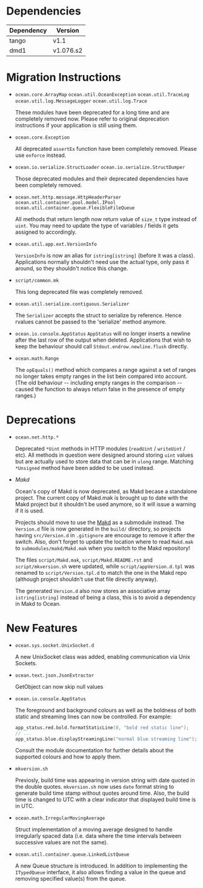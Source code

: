 Dependencies
============

Dependency | Version
-----------|---------
tango      | v1.1
dmd1       | v1.076.s2

Migration Instructions
======================

* `ocean.core.ArrayMap` `ocean.util.OceanException` `ocean.util.TraceLog`
`ocean.util.log.MessageLogger` `ocean.util.log.Trace`

  These modules have been deprecated for a long time and are completely
  removed now. Please refer to original deprecation instructions if your
  application is still using them.

* `ocean.core.Exception`

  All deprecated `assertEx` function have been completely removed. Please
  use `enforce` instead.

* `ocean.io.serialize.StructLoader` `ocean.io.serialize.StructDumper`

  Those deprecated modules and their deprecated dependencies have been
  completely removed.

* `ocean.net.http.message.HttpHeaderParser` `ocean.util.container.pool.model.IPool`
`ocean.util.container.queue.FlexibleFileQueue`

  All methods that return length now return value of `size_t` type instead
  of `uint`. You may need to update the type of variables / fields it gets
  assigned to accordingly.

* `ocean.util.app.ext.VersionInfo`

  `VersionInfo` is now an alias for `istring[istring]` (before it was a class).
  Applications normally shouldn't need use the actual type, only pass it around,
  so they shouldn't notice this change.

* `script/common.mk`

  This long deprecated file was completely removed.

* `ocean.util.serialize.contiguous.Serializer`

  The `Serializer` accepts the struct to serialize by reference. Hence rvalues
  cannot be passed to the 'serialize' method anymore.

* `ocean.io.console.AppStatus`
  `AppStatus` will no longer inserts a newline after the last row of the output
  when deleted. Applications that wish to keep the behaviour should call
  `Stdout.endrow.newline.flush` directly.

* `ocean.math.Range`

  The `opEquals()` method which compares a range against a set of ranges no
  longer takes empty ranges in the list bein compared into account. (The old
  behaviour -- including empty ranges in the comparison -- caused the function
  to always return false in the presence of empty ranges.)

Deprecations
============

* `ocean.net.http.*`

  Deprecated `*Uint` methods in HTTP modules (`readUint` / `writeUint` / etc).
  All methods in question were designed around storing `uint` values but are
  actually used to store data that can be in `ulong` range.  Matching
  `*Unsigned` method have been added to be used instead.

* *Makd*

  Ocean's copy of Makd is now deprecated, as Makd becase a standalone project.
  The current copy of Makd.mak is brought up to date with the Makd project but
  it shouldn't be used anymore, so it will issue a warning if it is used.

  Projects should move to use the [Makd](https://github.com/sociomantic/makd/)
  as a submodule instead. The `Version.d` file is now generated in the `build/`
  directory, so projects having `src/Version.d` in `.gitignore` are encourage to
  remove it after the switch. Also, don't forget to update the location where to
  read `Makd.mak` to `submodules/makd/Makd.mak` when you switch to the Makd
  repository!

  The files `script/Makd.mak`, `script/Makd.README.rst` and
  `script/mkversion.sh` were updated, while `script/appVersion.d.tpl` was
  renamed to `script/Version.tpl.d` to match the one in the Makd repo (although
  project shouldn't use that file directly anyway).

  The generated `Version.d` also now stores an associative array
  `istring[istring]` instead of being a class, this is to avoid a dependency in
  Makd to Ocean.

New Features
============

* ``ocean.sys.socket.UnixSocket.d``

  A new UnixSocket class was added, enabling communication via
  Unix Sockets.

* ``ocean.text.json.JsonExtractor``

  GetObject can now skip null values

* ``ocean.io.console.AppStatus``

  The foreground and background colours as well as the boldness of both static
  and streaming lines can now be controlled.
  For example:

  ```d
  app_status.red.bold.formatStaticLine(0, "bold red static line");
  // ...
  app_status.blue.displayStreamingLine("normal blue streaming line");
  ```

  Consult the module documentation for further details about the supported
  colours and how to apply them.

* ``mkversion.sh``

  Previosly, build time was appearing in version string with
  date quoted in the double quotes. ``mkversion.sh`` now uses ``date``
  format string to generate build time stamp without quotes around time.
  Also, the build time is changed to UTC with a clear indicator that
  displayed build time is in UTC.

* ``ocean.math.IrregularMovingAverage``

  Struct implementation of a moving average designed to handle irregularly
  spaced data (i.e. data where the time intervals between successive values
  are not the same).

* `ocean.util.container.queue.LinkedListQueue`

  A new Queue structure is introduced. In addition to implementing the
  `ITypedQueue` interface, it also allows finding a value in the queue
  and removing specified value(s) from the queue.
